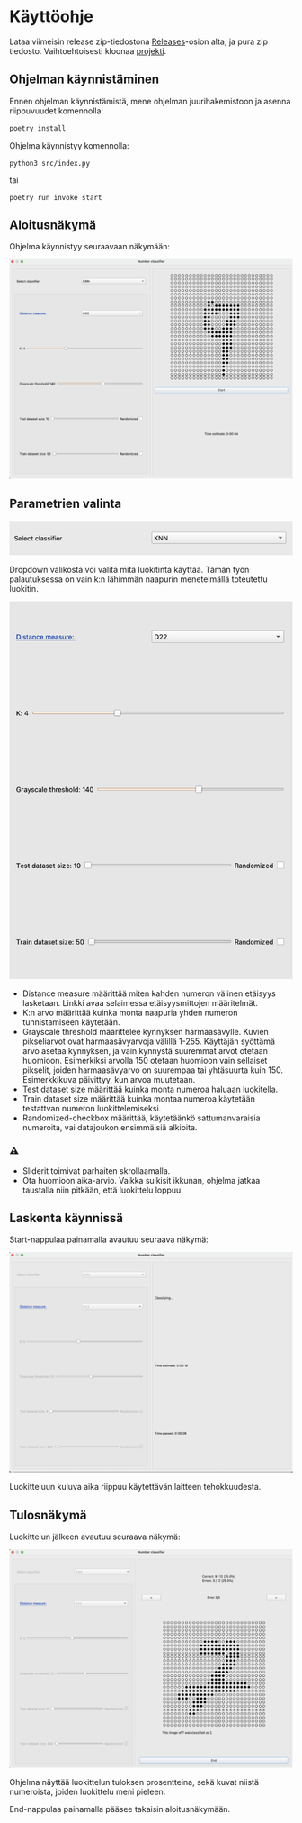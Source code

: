 # Käyttöohje

Lataa viimeisin release zip-tiedostona [Releases](https://github.com/yuzamonkey/NumeroidenTunnistus/releases)-osion alta, ja pura zip tiedosto. Vaihtoehtoisesti kloonaa [projekti](https://github.com/yuzamonkey/NumeroidenTunnistus).

## Ohjelman käynnistäminen
Ennen ohjelman käynnistämistä, mene ohjelman juurihakemistoon ja asenna riippuvuudet komennolla:

```bash
poetry install
```

Ohjelma käynnistyy komennolla:
```
python3 src/index.py
```
tai
```
poetry run invoke start
```

## Aloitusnäkymä
Ohjelma käynnistyy seuraavaan näkymään:

![](./images/manual/start.png)

## Parametrien valinta

![](./images/manual/classifier.png)

Dropdown valikosta voi valita mitä luokitinta käyttää. Tämän työn palautuksessa on vain k:n lähimmän naapurin menetelmällä toteutettu luokitin.

![](./images/manual/params.png)

* Distance measure määrittää miten kahden numeron välinen etäisyys lasketaan. Linkki avaa selaimessa etäisyysmittojen määritelmät.
* K:n arvo määrittää kuinka monta naapuria yhden numeron tunnistamiseen käytetään.
* Grayscale threshold määrittelee kynnyksen harmaasävylle. Kuvien pikseliarvot ovat harmaasävyarvoja välillä 1-255. Käyttäjän syöttämä arvo asetaa kynnyksen, ja vain kynnystä suuremmat arvot otetaan huomioon. Esimerkiksi arvolla 150 otetaan huomioon vain sellaiset pikselit, joiden harmaasävyarvo on suurempaa tai yhtäsuurta kuin 150. Esimerkkikuva päivittyy, kun arvoa muutetaan.
* Test dataset size määrittää kuinka monta numeroa haluaan luokitella. 
* Train dataset size määrittää kuinka montaa numeroa käytetään testattvan numeron luokittelemiseksi.
* Randomized-checkbox määrittää, käytetäänkö sattumanvaraisia numeroita, vai datajoukon ensimmäisiä alkioita.

### ⚠
* Sliderit toimivat parhaiten skrollaamalla.
* Ota huomioon aika-arvio. Vaikka sulkisit ikkunan, ohjelma jatkaa taustalla niin pitkään, että luokittelu loppuu.

## Laskenta käynnissä

Start-nappulaa painamalla avautuu seuraava näkymä:

![](./images/manual/inprogress.png)

Luokitteluun kuluva aika riippuu käytettävän laitteen tehokkuudesta.

## Tulosnäkymä

Luokittelun jälkeen avautuu seuraava näkymä:

![](./images/manual/results.png)

Ohjelma näyttää luokittelun tuloksen prosentteina, sekä kuvat niistä numeroista, joiden luokittelu meni pieleen.

End-nappulaa painamalla pääsee takaisin aloitusnäkymään.